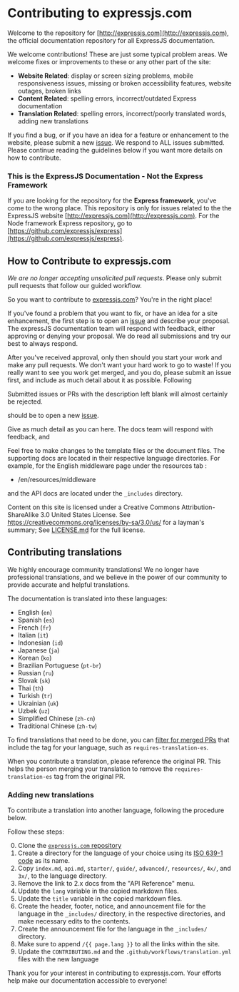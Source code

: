 # Contributing to expressjs.com

Welcome to the repository for [http://expressjs.com](http://expressjs.com),  the official documentation repository for all ExpressJS documentation. 

We welcome contributions! These are just some typical problem areas. We welcome fixes or improvements to these or any other part of the site:
- **Website Related**: display or screen sizing problems, mobile responsiveness issues, missing or broken accessibility features, website outages, broken links
- **Content Related**: spelling errors, incorrect/outdated Express documentation
- **Translation Related**: spelling errors, incorrect/poorly translated words, adding new translations

If you find a bug, or if you have an idea for a feature or enhancement to the website, please submit a new [issue](https://github.com/expressjs/expressjs.com/issues/new?assignees=&labels=&projects=&template=3other.md). We respond to ALL issues submitted. Please continue reading the guidelines below if you want more details on how to contribute.

### This is the ExpressJS Documentation - Not the Express Framework

If you are looking for the repository for the **Express framework**, you've come to the wrong place. This repository is only for issues related to the the ExpressJS website [http://expressjs.com](http://expressjs.com). For the Node framework Express repository, go to [https://github.com/expressjs/express](https://github.com/expressjs/express).

## How to Contribute to expressjs.com

*We are no longer accepting unsolicited pull requests*. Please only submit pull requests that follow our guided workflow.

So you want to contribute to [expressjs.com](https://expressjs.com/)? You're in the right place!


If you've found a problem that you want to fix, or have an idea for a site enhancement, the first step is to open an [issue](https://github.com/expressjs/expressjs.com/issues/new?assignees=&labels=&projects=&template=3other.md) and describe your proposal. The expressJS documentation team will respond with feedback, either approving or denying your proposal. We do read all submissions and try our best to always respond.

After you've received approval, only then should you start your work and make any pull requests. We don't want your hard work to go to waste! If you really want to see you work get merged, and you do, please submit an issue first, and include as much detail about it as possible. Following 

Submitted issues or PRs with the description left blank will almost certainly be rejected. 


should be to open a new [issue](https://github.com/expressjs/expressjs.com/issues/new/choose).  

Give as much detail as you can here. The docs team will respond with feedback, and   

Feel free to make changes to the template files or the document files. The supporting docs are located in their respective language directories. For example, for the English middleware page under the resources tab
:
- /en/resources/middleware

and the API docs are located under the `_includes` directory.

Content on this site is licensed under a Creative Commons Attribution-ShareAlike 3.0 United States License.  See https://creativecommons.org/licenses/by-sa/3.0/us/ for a layman's summary; 
See [LICENSE.md](LICENSE.md) for the full license.

## Contributing translations

We highly encourage community translations! We no longer have professional translations, and we believe in the power of our community to provide accurate and helpful translations.

The documentation is translated into these languages:
- English (`en`)
- Spanish (`es`)
- French (`fr`)
- Italian (`it`)
- Indonesian (`id`)
- Japanese (`ja`)
- Korean (`ko`)
- Brazilian Portuguese (`pt-br`)
- Russian (`ru`)
- Slovak (`sk`)
- Thai (`th`)
- Turkish (`tr`)
- Ukrainian (`uk`)
- Uzbek (`uz`)
- Simplified Chinese (`zh-cn`)
- Traditional Chinese (`zh-tw`)

To find translations that need to be done, you can [filter for merged PRs](https://github.com/expressjs/expressjs.com/pulls?q=is%3Apr+is%3Aclosed+label%3Arequires-translation-es) that include the tag for your language, such as `requires-translation-es`.

When you contribute a translation, please reference the original PR. This helps the person merging your translation to remove the `requires-translation-es` tag from the original PR.


### Adding new translations

To contribute a translation into another language, following the procedure below.

Follow these steps:

0. Clone the [`expressjs.com` repository](https://github.com/expressjs/expressjs.com)
1. Create a directory for the language of your choice using its [ISO 639-1 code](http://www.loc.gov/standards/iso639-2/php/code_list.php) as its name.
2. Copy `index.md`, `api.md`, `starter/`, `guide/`, `advanced/`, `resources/`, `4x/`, and `3x/`, to the language directory.
3. Remove the link to 2.x docs from the "API Reference" menu.
4. Update the `lang` variable in the copied markdown files.
5. Update the `title` variable in the copied markdown files.
6. Create the header, footer, notice, and announcement file for the language in the `_includes/` directory, in the respective directories, and make necessary edits to the contents.
7. Create the announcement file for the language in the `_includes/` directory.
9. Make sure to append `/{{ page.lang }}` to all the links within the site.
10. Update the `CONTRIBUTING.md` and the `.github/workflows/translation.yml` files with the new language


Thank you for your interest in contributing to expressjs.com. Your efforts help make our documentation accessible to everyone!